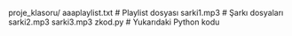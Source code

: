 proje_klasoru/
aaaplaylist.txt          # Playlist dosyası
sarki1.mp3               # Şarkı dosyaları
sarki2.mp3
sarki3.mp3
zkod.py                  # Yukarıdaki Python kodu
